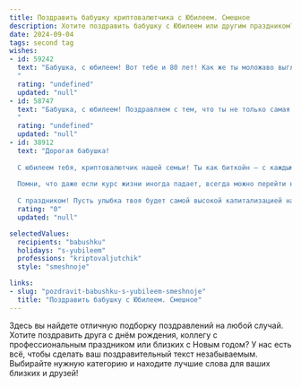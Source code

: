 ```yaml
---
title: Поздравить бабушку криптовалютчика с Юбилеем. Смешное
description: Хотите поздравить бабушку с Юбилеем или другим праздником? Наш ИИ создаст незабываемое поздравление, а вы обязательно выделитесь среди других.  
date: 2024-09-04
tags: second tag
wishes:
- id: 59242
  text: "Бабушка, с юбилеем! Вот тебе и 80 лет! Как же ты моложаво выглядишь! Неужели секрет в криптовалюте? 😎  Считай, ты \"криптовалютная бабушка\" – настоящий пророк цифрового века!  Желаю тебе, чтобы биткоин рос как на дрожжах, чтобы у тебя всегда были самые крутые NFT, а жизненная энергия била ключом, как в блокчейне!
  "
  rating: "undefined"
  updated: "null"
- id: 58747
  text: "Бабушка, с юбилеем! Поздравляем с тем, что ты не только самая мудрая женщина в мире, но и, видимо, крутой криптовалютчик!  Надеемся, биткоин у тебя растет, а ты, как всегда, впереди планеты всей! 🥳
  "
  rating: "undefined"
  updated: "null"
- id: 38912
  text: "Дорогая бабушка!
  
  С юбилеем тебя, криптовалютчик нашей семьи! Ты как биткойн — с каждым годом только дорожаешь! Желаем, чтобы у тебя всегда было больше «плюсов» в жизни, чем «минусов» — как в лучших инвестициях! Пусть каждый день приносит свои дивиденды, а смех и радость складываются в счастливый кошелек!
  
  Помни, что даже если курс жизни иногда падает, всегда можно перейти на стабильные валюты: обнимашки, поцелуи и вкусные пирожки!
  
  С праздником! Пусть улыбка твоя будет самой высокой капитализацией нашего рода!"
  rating: "0"
  updated: "null"

selectedValues:
  recipients: "babushku"
  holidays: "s-yubileem"
  professions: "kriptovaljutchik"
  style: "smeshnoje"

links:
- slug: "pozdravit-babushku-s-yubileem-smeshnoje"
  title: "Поздравить бабушку с Юбилеем. Смешное"
---
```


Здесь вы найдете отличную подборку поздравлений на любой случай. 
Хотите поздравить друга с днём рождения, коллегу с профессиональным праздником или близких с Новым годом? У нас есть всё, чтобы сделать ваш поздравительный текст незабываемым. Выбирайте нужную категорию и находите лучшие слова для ваших близких и друзей!
